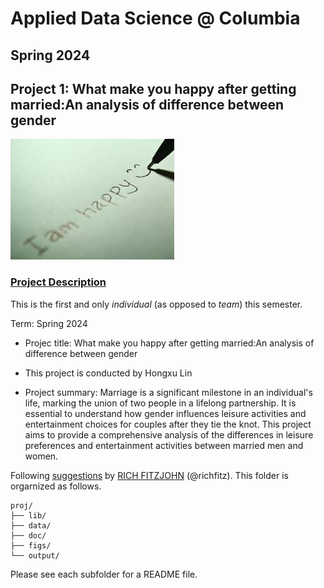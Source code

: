 # Applied Data Science @ Columbia
## Spring 2024
## Project 1: What make you happy after getting married:An analysis of difference between gender

![image](figs/title.jpeg)

### [Project Description](doc/Proj1_desc.md)
This is the first and only *individual* (as opposed to *team*) this semester. 

Term: Spring 2024

+ Projec title: What make you happy after getting married:An analysis of difference between gender
+ This project is conducted by Hongxu Lin

+ Project summary: Marriage is a significant milestone in an individual's life, marking the union of two people in a lifelong partnership. It is essential to understand how gender influences leisure activities and entertainment choices for couples after they tie the knot. This project aims to provide a comprehensive analysis of the differences in leisure preferences and entertainment activities between married men and women.

Following [suggestions](http://nicercode.github.io/blog/2013-04-05-projects/) by [RICH FITZJOHN](http://nicercode.github.io/about/#Team) (@richfitz). This folder is orgarnized as follows.

```
proj/
├── lib/
├── data/
├── doc/
├── figs/
└── output/
```

Please see each subfolder for a README file.
